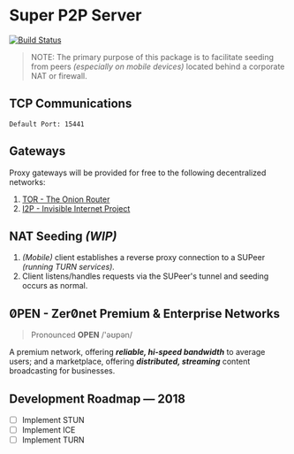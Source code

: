 # Super P2P Server

[![Build Status](https://travis-ci.org/d14na/supeer.svg?branch=master)](https://travis-ci.org/d14na/supeer)

> NOTE: The primary purpose of this package is to facilitate seeding from peers *(especially on mobile devices)* located behind a corporate NAT or firewall.

## TCP Communications

    Default Port: 15441

## Gateways

Proxy gateways will be provided for free to the following decentralized networks:

1. [TOR - The Onion Router](https://en.wikipedia.org/wiki/Tor_(anonymity_network))
2. [I2P - Invisible Internet Project](https://en.wikipedia.org/wiki/I2P)

## NAT Seeding *(WIP)*

1. *(Mobile)* client establishes a reverse proxy connection to a SUPeer *(running TURN services).*
2. Client listens/handles requests via the SUPeer's tunnel and seeding occurs as normal.

## 0̸PEN - Zer0̸net Premium & Enterprise Networks

> Pronounced  **OPEN** /'əʊpən/

A premium network, offering ***reliable, hi-speed bandwidth*** to average users; and a marketplace, offering ***distributed, streaming*** content broadcasting for businesses.

## Development Roadmap — 2018

* [ ] Implement STUN
* [ ] Implement ICE
* [ ] Implement TURN
